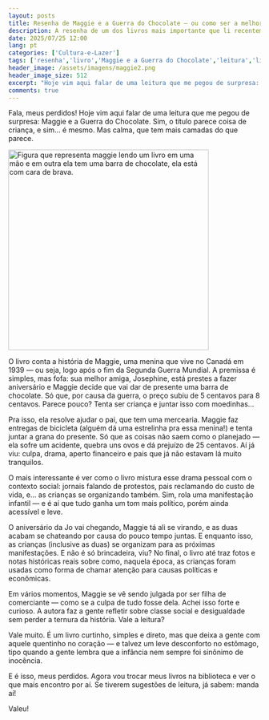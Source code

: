 ```yaml
---
layout: posts
title: Resenha de Maggie e a Guerra do Chocolate — ou como ser a melhor amiga do mundo em tempos de guerra
description: A resenha de um dos livros mais importante que li recentemente, sobre como ser o melhor amigo mesmo em tempos dificeis.
date: 2025/07/25 12:00
lang: pt
categories: ['Cultura-e-Lazer']
tags: ['resenha','livro','Maggie e a Guerra do Chocolate','leitura','literatura infantil','história infantil','amizade','Segunda Guerra Mundial','guerra do chocolate','Canadá','indicação de leitura','recomendação de livro','reflexão literária','infância','blog literário','perdidos na leitura']
header_image: /assets/imagens/maggie2.png
header_image_size: 512
excerpt: "Hoje vim aqui falar de uma leitura que me pegou de surpresa: Maggie e a Guerra do Chocolate. Sim, o"
comments: true
---
```


Fala, meus perdidos!
Hoje vim aqui falar de uma leitura que me pegou de surpresa: Maggie e a Guerra do Chocolate. Sim, o título parece coisa de criança, e sim… é mesmo. Mas calma, que tem mais camadas do que parece.

<img loading='lazy' alt="Figura que representa maggie lendo um livro em uma mão e em outra ela tem uma barra de chocolate, ela está com cara de brava." src="{{ '/assets/imagens/maggie2.png' | relative_url }}" width="400" height="400">

O livro conta a história de Maggie, uma menina que vive no Canadá em 1939 — ou seja, logo após o fim da Segunda Guerra Mundial. A premissa é simples, mas fofa: sua melhor amiga, Josephine, está prestes a fazer aniversário e Maggie decide que vai dar de presente uma barra de chocolate. Só que, por causa da guerra, o preço subiu de 5 centavos para 8 centavos. Parece pouco? Tenta ser criança e juntar isso com moedinhas…

Pra isso, ela resolve ajudar o pai, que tem uma mercearia. Maggie faz entregas de bicicleta (alguém dá uma estrelinha pra essa menina!) e tenta juntar a grana do presente. Só que as coisas não saem como o planejado — ela sofre um acidente, quebra uns ovos e dá prejuízo de 25 centavos. Aí já viu: culpa, drama, aperto financeiro e pais que já não estavam lá muito tranquilos.

O mais interessante é ver como o livro mistura esse drama pessoal com o contexto social: jornais falando de protestos, pais reclamando do custo de vida, e… as crianças se organizando também. Sim, rola uma manifestação infantil — e é aí que tudo ganha um tom mais político, porém ainda acessível e leve.

O aniversário da Jo vai chegando, Maggie tá ali se virando, e as duas acabam se chateando por causa do pouco tempo juntas. E enquanto isso, as crianças (inclusive as duas) se organizam para as próximas manifestações. E não é só brincadeira, viu? No final, o livro até traz fotos e notas históricas reais sobre como, naquela época, as crianças foram usadas como forma de chamar atenção para causas políticas e econômicas.

Em vários momentos, Maggie se vê sendo julgada por ser filha de comerciante — como se a culpa de tudo fosse dela. Achei isso forte e curioso. A autora faz a gente refletir sobre classe social e desigualdade sem perder a ternura da história.
Vale a leitura?

Vale muito. É um livro curtinho, simples e direto, mas que deixa a gente com aquele quentinho no coração — e talvez um leve desconforto no estômago, tipo quando a gente lembra que a infância nem sempre foi sinônimo de inocência.

E é isso, meus perdidos. Agora vou trocar meus livros na biblioteca e ver o que mais encontro por aí. Se tiverem sugestões de leitura, já sabem: manda aí!

Valeu!